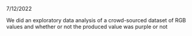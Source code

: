 7/12/2022

We did an exploratory data analysis of a crowd-sourced dataset of RGB values and whether or not the produced value was purple or not
